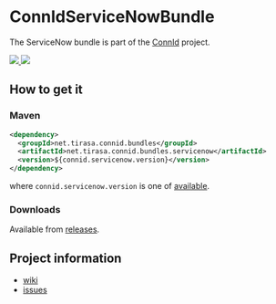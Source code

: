 ConnIdServiceNowBundle
==============

The ServiceNow bundle is part of the [ConnId](http://connid.tirasa.net) project.

<a href="https://github.com/Tirasa/ConnIdServiceNowBundle/actions/workflows/ci.yml">
  <img src="https://github.com/Tirasa/ConnIdServiceNowBundle/actions/workflows/ci.yml/badge.svg"/>
</a>
<a href="#">
  <img src="https://img.shields.io/maven-central/v/net.tirasa.connid.bundles/net.tirasa.connid.bundles.servicenow.svg"/>
</a>

## How to get it

### Maven

```XML
<dependency>
  <groupId>net.tirasa.connid.bundles</groupId>
  <artifactId>net.tirasa.connid.bundles.servicenow</artifactId>
  <version>${connid.servicenow.version}</version>
</dependency>
```

where `connid.servicenow.version` is one of [available](http://repo1.maven.org/maven2/net/tirasa/connid/bundles/net.tirasa.connid.bundles.servicenow/).

### Downloads

Available from [releases](https://github.com/Tirasa/ConnIdServiceNowBundle/releases).

## Project information

 * [wiki](https://connid.atlassian.net/wiki/display/BASE/ServiceNow)
 * [issues](https://connid.atlassian.net/browse/SERVICENOW)
